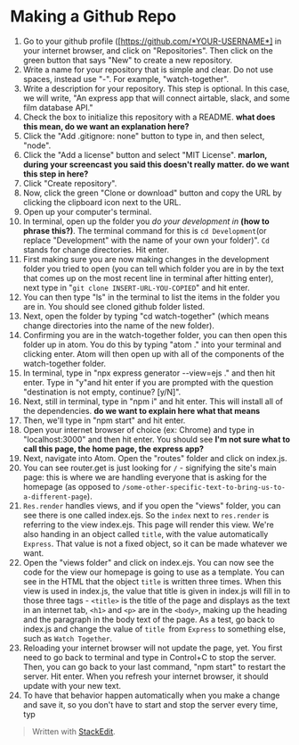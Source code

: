 
# Making a Github Repo

1. Go to your github profile ([https://github.com/*YOUR-USERNAME*] in your internet browser, and click on "Repositories". Then click on the green button that says "New" to create a new repository. 
2. Write a name for your repository that is simple and clear. Do not use spaces, instead use "-". For example, "watch-together".
3. Write a description for your repository. This step is optional. In this case, we will write, "An express app that will connect airtable, slack, and some film database API."
4. Check the box to initialize this repository with a README. **what does this mean, do we want an explanation here?**
5. Click the "Add .gitignore: none" button to type in, and then select, "node".
6. Click the "Add a license" button and select "MIT License". **marlon, during your screencast you said this doesn't really matter. do we want this step in here?**
7. Click "Create repository".
8. Now, click the green "Clone or download" button and copy the URL by clicking the clipboard icon next to the URL.
9. Open up your computer's terminal.
10. In terminal, open up the folder you *do your development in* **(how to phrase this?)**. The terminal command for this is ``cd Development``(or replace "Development" with the name of your own your folder)". ``Cd`` stands for change directories. Hit enter.
11. First making sure you are now making changes in the development folder you tried to open (you can tell which folder you are in by the text that comes up on the most recent line in terminal after hitting enter), next type in "``git clone INSERT-URL-YOU-COPIED``" and hit enter.
12. You can then type "ls" in the terminal to list the items in the folder you are in. You should see cloned github folder listed.
13. Next, open the folder by typing "cd watch-together" (which means change directories into the name of the new folder).
14. Confirming you are in the watch-together folder, you can then open this folder up in atom. You do this by typing "atom ." into your terminal and clicking enter. Atom will then open up with all of the components of the watch-together folder. 
15. In terminal, type in "npx express generator --view=ejs ." and then hit enter. Type in "y"and hit enter if you are prompted with the question "destination is not empty, continue? [y/N]".
16. Next, still in terminal, type in "npm i" and hit enter. This will install all of the dependencies. **do we want to explain here what that means**
17. Then, we'll type in "npm start" and hit enter. 
18. Open your internet browser of choice (ex: Chrome) and type in "localhost:3000" and then hit enter. You should see **I'm not sure what to call this page, the home page, the express app?**
19. Next, navigate into Atom. Open the "routes" folder and click on index.js. 
20. You can see router.get is just looking for ``/`` - signifying the site's main page: this is where we are handling everyone that is asking for the homepage (as opposed to ``/some-other-specific-text-to-bring-us-to-a-different-page``). 
21. ``Res.render`` handles views, and if you open the "views" folder, you can see there is one called index.ejs. So the ``index`` next to ``res.render`` is referring to the view index.ejs. This page will render this view. We're also handing in an object called ``title``, with the value automatically ``Express``. That value is not a fixed object, so it can be made whatever we want.
22. Open the "views folder" and click on index.ejs. You can now see the code for the view our homepage is going to use as a template. You can see in the HTML that the object ``title`` is written three times. When this view is used in index.js, the value that title is given in index.js will fill in to those three tags - ``<title>`` is the title of the page and displays as the text in an internet tab, ``<h1>`` and ``<p>`` are in the ``<body>``, making up the heading and the paragraph in the body text of the page. As a test, go back to index.js and change the value of ``title ``from ``Express`` to something else, such as ``Watch Together``.
23. Reloading your internet browser will not update the page, yet. You first need to go back to terminal and type in Control+C to stop the server. Then, you can go back to your last command, "npm start" to restart the server. Hit enter. When you refresh your internet browser, it should update with your new text.
24. To have that behavior happen automatically when you make a change and save it, so you don't have to start and stop the server every time, typ
> Written with [StackEdit](https://stackedit.io/).
<!--stackedit_data:
eyJoaXN0b3J5IjpbLTEzMDY0MzMzMDIsLTU2NzAxMTk5MSw3NT
k3Mjc2NTgsODY4MTk2NTA2LC0zNDU3NTgzMTYsMTE2MjM3OTQ3
NiwxMzc4MTM4NTIxLC0xODIwODEyMjE4LDEyNzczMTc5NDUsLT
E0MzAxNjAxOTMsMjU1NTY0MDE2LC0xNjE5MjcxMDA3LC01MDg1
MzA5MzQsLTE3NjgxNjMxNzgsNTgyMjY1NjEwLDIyNTQ0NDY4Ny
wxMzgzNTI4ODI2XX0=
-->